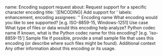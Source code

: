 name: Encoding support request
about: Request support for a specific character encoding
title: '[ENCODING] Add support for '
labels: enhancement, encoding
assignees: ''
Encoding name
What encoding would you like to see supported? [e.g. ISO-8859-15, Windows-1251]
Use case
What type of files or data would this encoding help analyze?
Python codec name
If known, what is the Python codec name for this encoding? [e.g. 'iso-8859-15']
Sample file
If possible, provide a small sample file that uses this encoding (or describe where such files might be found).
Additional context
Any other information about this encoding or its usage.
